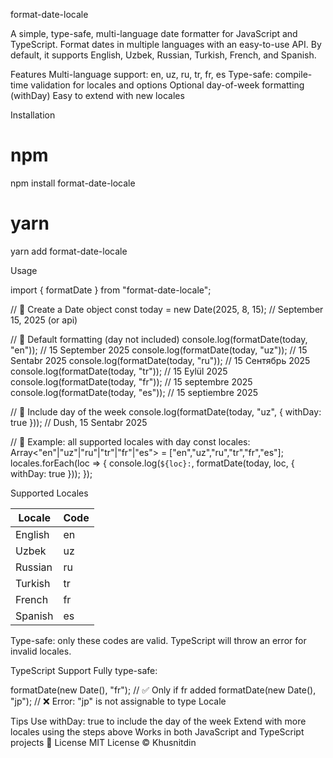 format-date-locale

A simple, type-safe, multi-language date formatter for JavaScript and TypeScript.
Format dates in multiple languages with an easy-to-use API. By default, it supports English, Uzbek, Russian, Turkish, French, and Spanish.

Features
 Multi-language support: en, uz, ru, tr, fr, es
 Type-safe: compile-time validation for locales and options
 Optional day-of-week formatting (withDay)
 Easy to extend with new locales

 Installation
 # npm
npm install format-date-locale

# yarn
yarn add format-date-locale


Usage

import { formatDate } from "format-date-locale";

// 🔹 Create a Date object
const today = new Date(2025, 8, 15); // September 15, 2025 (or api)

// 🔹 Default formatting (day not included)
console.log(formatDate(today, "en")); // 15 September 2025
console.log(formatDate(today, "uz")); // 15 Sentabr 2025
console.log(formatDate(today, "ru")); // 15 Сентябрь 2025
console.log(formatDate(today, "tr")); // 15 Eylül 2025
console.log(formatDate(today, "fr")); // 15 septembre 2025
console.log(formatDate(today, "es")); // 15 septiembre 2025

// 🔹 Include day of the week
console.log(formatDate(today, "uz", { withDay: true }));
// Dush, 15 Sentabr 2025

// 🔹 Example: all supported locales with day
const locales: Array<"en"|"uz"|"ru"|"tr"|"fr"|"es"> = ["en","uz","ru","tr","fr","es"];
locales.forEach(loc => {
  console.log(`${loc}:`, formatDate(today, loc, { withDay: true }));
});


Supported Locales

| Locale  | Code |
| ------- | ---- |
| English | en   |
| Uzbek   | uz   |
| Russian | ru   |
| Turkish | tr   |
| French  | fr   |
| Spanish | es   |

Type-safe: only these codes are valid. TypeScript will throw an error for invalid locales.


TypeScript Support
Fully type-safe:

formatDate(new Date(), "fr"); // ✅ Only if fr added
formatDate(new Date(), "jp"); // ❌ Error: "jp" is not assignable to type Locale

Tips
Use withDay: true to include the day of the week
Extend with more locales using the steps above
Works in both JavaScript and TypeScript projects
📝 License
MIT License © Khusnitdin